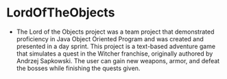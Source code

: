 # LordOfTheObjects
- The Lord of the Objects project was a team project that demonstrated proficiency in Java Object Oriented Program and was created and presented in a day sprint. This project is a text-based adventure game that simulates a quest in the Witcher franchise, originally authored by Andrzej Sapkowski. The user can gain new weapons, armor, and defeat the bosses while finishing the quests given.
